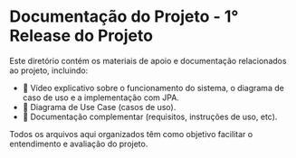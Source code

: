 # Documentação do Projeto - 1° Release do Projeto

Este diretório contém os materiais de apoio e documentação relacionados ao projeto, incluindo:

- 🎥 Vídeo explicativo sobre o funcionamento do sistema, o diagrama de caso de uso e a implementação com JPA.
- 📄 Diagrama de Use Case (casos de uso).
- 📃 Documentação complementar (requisitos, instruções de uso, etc).

Todos os arquivos aqui organizados têm como objetivo facilitar o entendimento e avaliação do projeto.

